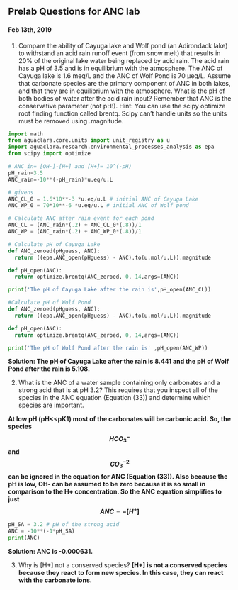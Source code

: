 ## Prelab Questions for ANC lab
#### Feb 13th, 2019

1. Compare the ability of Cayuga lake and Wolf pond (an Adirondack lake) to withstand an acid rain runoff event (from snow melt) that results in 20% of the original lake water being replaced by acid rain. The acid rain has a pH of 3.5 and is in equilibrium with the atmosphere. The ANC of Cayuga lake is 1.6 meq/L and the ANC of Wolf Pond is 70 μeq/L. Assume that carbonate species are the primary component of ANC in both lakes, and that they are in equilibrium with the atmosphere. What is the pH of both bodies of water after the acid rain input? Remember that ANC is the conservative parameter (not pH!). Hint: You can use the scipy optimize root finding function called brentq. Scipy can’t handle units so the units must be removed using .magnitude.

```python
import math
from aguaclara.core.units import unit_registry as u
import aguaclara.research.environmental_processes_analysis as epa
from scipy import optimize

# ANC_in= [OH-]-[H+] and [H+]= 10^(-pH)
pH_rain=3.5
ANC_rain=-10**(-pH_rain)*u.eq/u.L

# givens
ANC_CL_0 = 1.6*10**-3 *u.eq/u.L # initial ANC of Cayuga Lake
ANC_WP_0 = 70*10**-6 *u.eq/u.L # initial ANC of Wolf pond

# Calculate ANC after rain event for each pond
ANC_CL = (ANC_rain*(.2) + ANC_CL_0*(.8))/1
ANC_WP = (ANC_rain*(.2) + ANC_WP_0*(.8))/1

# Calculate pH of Cayuga Lake
def ANC_zeroed(pHguess, ANC):
  return ((epa.ANC_open(pHguess) - ANC).to(u.mol/u.L)).magnitude

def pH_open(ANC):
  return optimize.brentq(ANC_zeroed, 0, 14,args=(ANC))

print('The pH of Cayuga Lake after the rain is',pH_open(ANC_CL))

#Calculate pH of Wolf Pond
def ANC_zeroed(pHguess, ANC):
  return ((epa.ANC_open(pHguess) - ANC).to(u.mol/u.L)).magnitude

def pH_open(ANC):
  return optimize.brentq(ANC_zeroed, 0, 14,args=(ANC))

print('The pH of Wolf Pond after the rain is' ,pH_open(ANC_WP))

```
**Solution: The pH of Cayuga Lake after the rain is 8.441 and the pH of Wolf Pond after the rain is 5.108.**



2. What is the ANC of a water sample containing only carbonates and a strong acid that is at pH 3.2? This requires that you inspect all of the species in the ANC equation (Equation (33)) and determine which species are important.

**At low pH (pH<<pK1) most of the carbonates will be carbonic acid. So, the species $$HCO_3^-$$ and $$ CO_3^{-2}$$ can be ignored in the equation for ANC (Equation (33)). Also because the pH is low, OH- can be assumed to be zero because it is so small in comparison to the H+ concentration. So the ANC equation simplifies to just $$ANC =  - [H^+]$$**

```python
pH_SA = 3.2 # pH of the strong acid
ANC = -10**(-1*pH_SA)
print(ANC)
```
**Solution: ANC is -0.000631.**


3. Why is [H+] not a conserved species?
**[H+] is not a conserved species because they react to form new species. In this case, they can react with the carbonate ions.**
